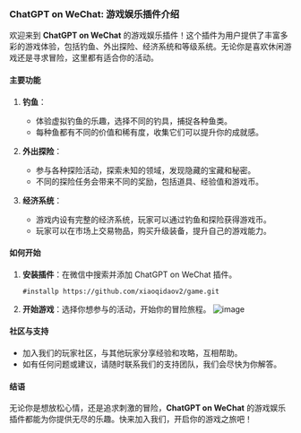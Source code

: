 ### ChatGPT on WeChat: 游戏娱乐插件介绍

欢迎来到 **ChatGPT on WeChat** 的游戏娱乐插件！这个插件为用户提供了丰富多彩的游戏体验，包括钓鱼、外出探险、经济系统和等级系统。无论你是喜欢休闲游戏还是寻求冒险，这里都有适合你的活动。

#### 主要功能

1. **钓鱼**：
   - 体验虚拟钓鱼的乐趣，选择不同的钓具，捕捉各种鱼类。
   - 每种鱼都有不同的价值和稀有度，收集它们可以提升你的成就感。

2. **外出探险**：
   - 参与各种探险活动，探索未知的领域，发现隐藏的宝藏和秘密。
   - 不同的探险任务会带来不同的奖励，包括道具、经验值和游戏币。

3. **经济系统**：
   - 游戏内设有完整的经济系统，玩家可以通过钓鱼和探险获得游戏币。
   - 玩家可以在市场上交易物品，购买升级装备，提升自己的游戏能力。


#### 如何开始

1. **安装插件**：在微信中搜索并添加 ChatGPT on WeChat 插件。
   ```
   #installp https://github.com/xiaoqidaov2/game.git
   ```
2. **开始游戏**：选择你想参与的活动，开始你的冒险旅程。
![image](https://github.com/user-attachments/assets/78780e9e-cdd0-48f4-8d6b-28fd0c63616c)


#### 社区与支持

- 加入我们的玩家社区，与其他玩家分享经验和攻略，互相帮助。
- 如有任何问题或建议，请随时联系我们的支持团队，我们会尽快为你解答。

#### 结语

无论你是想放松心情，还是追求刺激的冒险，**ChatGPT on WeChat** 的游戏娱乐插件都能为你提供无尽的乐趣。快来加入我们，开启你的游戏之旅吧！
